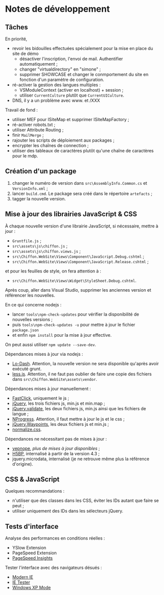 Notes de développement
======================

Tâches
------

En priorité,
- revoir les bidouilles effectuées spécialement pour la mise en place du site de démo
  * désactiver l'inscription, l'envoi de mail. Authentifier automatiquement ;
  * changer "virtualdirectory" en "simone" ;
  * supprimer SHOWCASE et changer le conmportement du site en fonction d'un
    paramètre de configuration.
- ré-activer la gestion des langues multiples :
  * VSModuleContext (activer en localhost) + session ;
  * utiliser `CurrentCulture` plutôt que `CurrentUICulture`.
- DNS, il y a un problème avec www. et /XXX

Travail de fond :
- utiliser MEF pour ISiteMap et supprimer ISiteMapFactory ;
- ré-activer robots.txt ;
- utiliser Attribute Routing ;
- finir `MailMerge` ;
- rajouter les scripts de déploiement aux packages ;
- encrypter les chaînes de connection ;
- utiliser des tableaux de caractères plutôt qu'une chaîne de caractères pour le mdp.

Création d'un package
---------------------

1. changer le numéro de version dans `src\AssemblyInfo.Common.cs` et `VersionInfo.xml` ;
2. lancer `build.cmd`. Le package sera créé dans le répertoire `artefacts` ;
3. tagger la nouvelle version.

Mise à jour des librairies JavaScript & CSS
-------------------------------------------

À chaque nouvelle version d'une librairie JavaScript, si nécessaire, mettre à jour :
- `Gruntfile.js` ;
- `src\assets\js\chiffon.js` ;
- `src\assets\js\chiffon.views.js` ;
- `src\Chiffon.WebSite\Views\Component\JavaScript.Debug.cshtml` ;
- `src\Chiffon.WebSite\Views\Component\JavaScript.Release.cshtml` ;

et pour les feuilles de style, on fera attention à :
- `src\Chiffon.WebSite\Views\Widget\StyleSheet.Debug.cshtml`.

Après coup, aller dans Visual Studio, supprimer les anciennes version et
référencer les nouvelles.

En ce qui concerne nodejs :
- lancer `tools\npm-check-updates` pour vérifier la disponibilité de nouvelles versions ;
- puis `tools\npm-check-updates -u` pour mettre à jour le fichier `package.json`
- et enfin `npm install` pour la mise à jour effective.

On peut aussi utiliser `npm update --save-dev`.

Dépendances mises à jour via nodejs :
- [Lo-Dash](https://lodash.com/). Attention, la nouvelle version ne sera
  disponible qu'après avoir exécuté grunt.
- [less.js](http://lesscss.org/). Attention, il ne faut pas oublier de faire
  une copie des fichiers dans `src\Chiffon.WebSite\assets\vendor`.

Dépendances mises à jour manuellement :
- [FastClick](https://github.com/ftlabs/fastclick), uniquement le js ;
- [jQuery](https://jquery.com/download/), les trois fichiers js, min.js et min.map ;
- [jQuery.validate](http://jqueryvalidation.org/), les deux fichiers js, min.js
  ainsi que les fichiers de langue ;
- [NProgress](http://ricostacruz.com/nprogress/). Attention, il faut mettre
  à jour le js et le css ;
- [jQuery.Waypoints](https://github.com/imakewebthings/waypoints), les deux
  fichiers js et min.js ;
- [normalize.css](http://necolas.github.io/normalize.css/).

Dépendances ne nécessitant pas de mises à jour :
- [yepnope](http://yepnopejs.com/), _plus de mises à jour disponibles_ ;
- [H5BP](https://github.com/h5bp/html5-boilerplate), internalisé à partir de la version 4.3 ;
- jquery.microdata, internalisé (je ne retrouve même plus la référence d'origine).

CSS & JavaScript
----------------

Quelques recommandations :
- n'utiliser que des classes dans les CSS, éviter les IDs autant que faire se peut ;
- utiliser uniquement des IDs dans les sélecteurs jQuery.

Tests d'interface
-----------------

Analyse des performances en conditions réelles :
- YSlow Extension
- PageSpeed Extension
- [PageSpeed Insights](http://developers.google.com/speed/pagespeed/insights/)

Tester l'interface avec des navigateurs désués :
- [Modern IE](http://www.modern.ie/)
- [IE Tester](http://my-debugbar.com/wiki/IETester/HomePage)
- [Windows XP Mode](http://windows.microsoft.com/en-us/windows7/products/features/windows-xp-mode)
